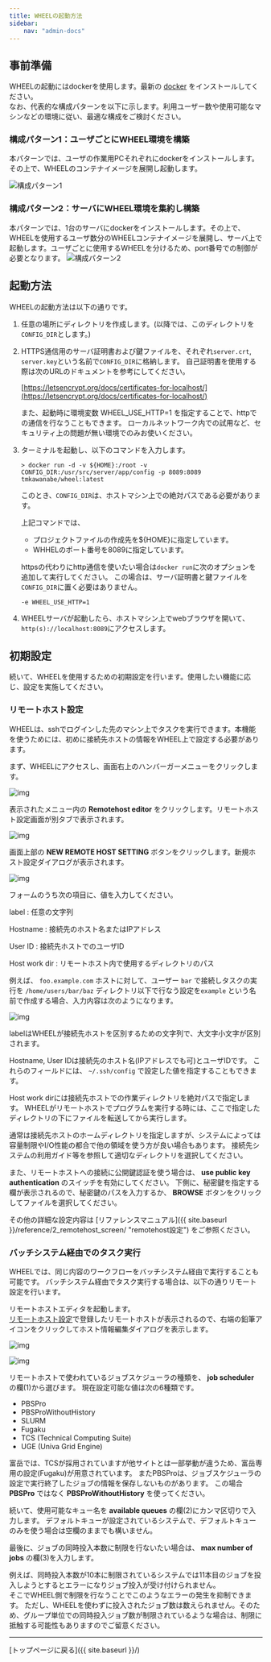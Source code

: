 ```yaml
---
title: WHEELの起動方法
sidebar:
    nav: "admin-docs"
---
```


## 事前準備
WHEELの起動にはdockerを使用します。最新の [docker](https://www.docker.com/) をインストールしてください。  
なお、代表的な構成パターンを以下に示します。利用ユーザー数や使用可能なマシンなどの環境に従い、最適な構成をご検討ください。

### 構成パターン1：ユーザごとにWHEEL環境を構築
本パターンでは、ユーザの作業用PCそれぞれにdockerをインストールします。その上で、WHEELのコンテナイメージを展開し起動します。


![構成パターン1](img/configuration_pattern_01.svg)

### 構成パターン2：サーバにWHEEL環境を集約し構築
本パターンでは、1台のサーバにdockerをインストールします。その上で、WHEELを使用するユーザ数分のWHEELコンテナイメージを展開し、サーバ上で起動します。ユーザごとに使用するWHEELを分けるため、port番号での制御が必要となります。
![構成パターン2](img/configuration_pattern_02.svg)

## 起動方法
WHEELの起動方法は以下の通りです。


1. 任意の場所にディレクトリを作成します。(以降では、このディレクトリを`CONFIG_DIR`とします。)
1.  HTTPS通信用のサーバ証明書および鍵ファイルを、それぞれ`server.crt`, `server.key`という名前で`CONFIG_DIR`に格納します。
    自己証明書を使用する際は次のURLのドキュメントを参考にしてください。

    [https://letsencrypt.org/docs/certificates-for-localhost/](https://letsencrypt.org/docs/certificates-for-localhost/)

    また、起動時に環境変数 WHEEL_USE_HTTP=1 を指定することで、httpでの通信を行なうこともできます。
    ローカルネットワーク内での試用など、セキュリティ上の問題が無い環境でのみお使いください。

1. ターミナルを起動し、以下のコマンドを入力します。

    ```
    > docker run -d -v ${HOME}:/root -v CONFIG_DIR:/usr/src/server/app/config -p 8089:8089 tmkawanabe/wheel:latest
    ```

    このとき、`CONFIG_DIR`は、ホストマシン上での絶対パスである必要があります。

    上記コマンドでは、

    - プロジェクトファイルの作成先を${HOME}に指定しています。
    - WHHELのポート番号を8089に指定しています。

    httpsの代わりにhttp通信を使いたい場合は`docker run`に次のオプションを追加して実行してください。
    この場合は、サーバ証明書と鍵ファイルを`CONFIG_DIR`に置く必要はありません。

    ```
    -e WHEEL_USE_HTTP=1
    ```

1. WHEELサーバが起動したら、ホストマシン上でwebブラウザを開いて、
    `http(s)://localhost:8089`にアクセスします。

## 初期設定
続いて、WHEELを使用するための初期設定を行います。使用したい機能に応じ、設定を実施してください。

### リモートホスト設定
WHEELは、sshでログインした先のマシン上でタスクを実行できます。本機能を使うためには、初めに接続先ホストの情報をWHEEL上で設定する必要があります。

まず、WHEELにアクセスし、画面右上のハンバーガーメニューをクリックします。

![img](./img/workflow6.png "hamburger menu")

表示されたメニュー内の __Remotehost editor__ をクリックします。リモートホスト設定画面が別タブで表示されます。

![img](./img/remotehost_editor_button.png "リモートホストエディタリンク")


画面上部の __NEW REMOTE HOST SETTING__ ボタンをクリックします。新規ホスト設定ダイアログが表示されます。

![img](./img/remotehost_editor.png "リモートホストエディタ")

フォームのうち次の項目に、値を入力してください。

label
: 任意の文字列

Hostname
: 接続先のホスト名またはIPアドレス

User ID
: 接続先ホストでのユーザID

Host work dir
: リモートホスト内で使用するディレクトリのパス

例えば、 `foo.example.com` ホストに対して、ユーザー `bar` で接続しタスクの実行を `/home/users/bar/baz` ディレクトリ以下で行なう設定を`example` という名前で作成する場合、入力内容は次のようになります。

![img](./img/new_remotehost.png "新規ホスト情報設定")


labelはWHEELが接続先ホストを区別するための文字列で、大文字小文字が区別されます。

Hostname, User IDは接続先のホスト名(IPアドレスでも可)とユーザIDです。
これらのフィールドには、 `~/.ssh/config` で設定した値を指定することもできます。

Host work dirには接続先ホストでの作業ディレクトリを絶対パスで指定します。
WHEELがリモートホストでプログラムを実行する時には、ここで指定したディレクトリの下にファイルを転送してから実行します。

通常は接続先ホストのホームディレクトリを指定しますが、システムによっては容量制限やI/O性能の都合で他の領域を使う方が良い場合もあります。
接続先システムの利用ガイド等を参照して適切なディレクトリを選択してください。

また、リモートホストへの接続に公開鍵認証を使う場合は、 __use public key authentication__
のスイッチを有効にしてください。
下側に、秘密鍵を指定する欄が表示されるので、秘密鍵のパスを入力するか、 __BROWSE__ ボタンをクリックしてファイルを選択してください。

その他の詳細な設定内容は [リファレンスマニュアル]({{ site.baseurl }}/reference/2_remotehost_screen/ "remotehost設定") をご参照ください。

### バッチシステム経由でのタスク実行
WHEELでは、同じ内容のワークフローをバッチシステム経由で実行することも可能です。
バッチシステム経由でタスク実行する場合は、以下の通りリモート設定を行います。

リモートホストエディタを起動します。  
[リモートホスト設定](#リモートホスト設定)で登録したリモートホストが表示されるので、右端の鉛筆アイコンをクリックしてホスト情報編集ダイアログを表示します。

![img](./img/remotehost_editor2.png "リモートホストエディタ追加編集")


![img](./img/edit_remotehost_setting.png "ホスト情報編集ダイアログ")

リモートホストで使われているジョブスケジューラの種類を、 __job scheduler__ の欄(1)から選びます。
現在設定可能な値は次の6種類です。

- PBSPro
- PBSProWithoutHistory
- SLURM
- Fugaku
- TCS (Technical Computing Suite)
- UGE (Univa Grid Engine)

富岳では、TCSが採用されていますが他サイトとは一部挙動が違うため、富岳専用の設定(Fugaku)が用意されています。
またPBSProは、ジョブスケジューラの設定で実行終了したジョブの情報を保存しないものがあります。
この場合 __PBSPro__ ではなく __PBSProWithoutHistory__ を使ってください。

続いて、使用可能なキュー名を __available queues__ の欄(2)にカンマ区切りで入力します。
デフォルトキューが設定されているシステムで、デフォルトキューのみを使う場合は空欄のままでも構いません。

最後に、ジョブの同時投入本数に制限を行ないたい場合は、 __max number of jobs__ の欄(3)を入力します。

例えば、同時投入本数が10本に制限されているシステムでは11本目のジョブを投入しようとするとエラーになりジョブ投入が受け付けられません。  
そこでWHEEL側で制限を行なうことでこのようなエラーの発生を抑制できます。
ただし、WHEELを使わずに投入されたジョブ数は数えられません。そのため、グループ単位での同時投入ジョブ数が制限されているような場合は、制限に抵触する可能性もありますのでご留意ください。


--------
[トップページに戻る]({{ site.baseurl }}/)
